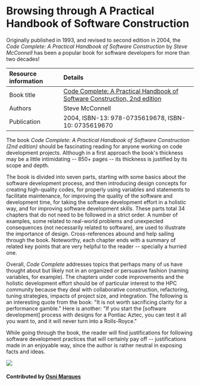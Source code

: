 # Browsing through A Practical Handbook of Software Construction

Originally published in 1993, and revised to second edition in 2004, the *Code Complete: A Practical Handbook of Software Construction* by *Steve McConnell* has been a popular book for software developers for more than two decades!

Resource information | Details 
:--- | :--- 
Book title | [Code Complete: A Practical Handbook of Software Construction, 2nd edition](https://dl.acm.org/citation.cfm?id=1096143)
Authors | Steve McConnell	
Publication | 2004, ISBN-13: 978-0735619678, ISBN-10: 0735619670


The book *Code Complete: A Practical Handbook of Software Construction (2nd edition)* should be fascinating reading for anyone working on code development projects. Although in a first approach the book's thickness may be a little intimidating -- 850+ pages -- its thickness is justified by its scope and depth.

The book is divided into seven parts, starting with some basics about the software development process, and then introducing design concepts for creating high-quality codes, for properly using variables and statements to facilitate maintenance, for improving the quality of the software and development time, for taking the software development effort in a holistic way, and for improving software development skills. These parts total 34 chapters that do not need to be followed in a strict order. A number of examples, some related to real-world problems and unexpected consequences (not necessarily related to software), are used to illustrate the importance of design. Cross-references abound and help sailing through the book. Noteworthy, each chapter ends with a summary of related key points that are very helpful to the reader -- specially a hurried one.

Overall, *Code Complete* addresses topics that perhaps many of us have thought about but likely not in an organized or persuasive fashion (naming variables, for example). The chapters under code improvements and the holistic development effort should be of particular interest to the HPC community because they deal with collaborative construction, refactoring, tuning strategies, impacts of project size, and integration. The following is an interesting quote from the book: "It is not worth sacrificing clarity for a performance gamble." Here is another: "If you start the [software development] process with designs for a Pontiac Aztec, you can test it all you want to, and it will never turn into a Rolls-Royce."

While going through the book, the reader will find justifications for following software development practices that will certainly pay off -- justifications made in an enjoyable way, since the author is rather neutral in exposing facts and ideas.

<img src='https://github.com/betterscientificsoftware/images/raw/master/book_bssw_code-complete.jpg' class='logo' />

#### Contributed by [Osni Marques](https://github.com/oamarques)

<!--- #### Publication date:  February 3, 2018 --->

<!---
Publish: yes
Categories: development, planning
Topics: refactoring, design
Tags: book
Level: 2
Prerequisites: defaults
Aggregate: none
--->
